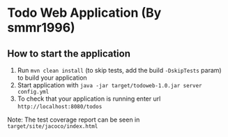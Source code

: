 # Todo Web Application (By smmr1996)

How to start the application
---

1. Run `mvn clean install` (to skip tests, add the build `-DskipTests` param) to build your application
1. Start application with `java -jar target/todoweb-1.0.jar server config.yml`
1. To check that your application is running enter url `http://localhost:8080/todos`

Note: The test coverage report can be seen in `target/site/jacoco/index.html`
